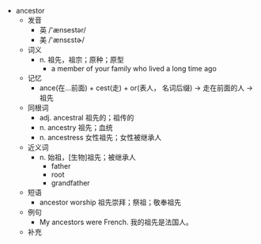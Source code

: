- ancestor
  - 发音
    - 英 /'ænsestər/
    - 美 /'ænsɛstɚ/
  - 词义
    - n. 祖先，祖宗；原种；原型
      - a member of your family who lived a long time ago
  - 记忆
    - ance(在…前面) + cest(走) + or(表人， 名词后缀) → 走在前面的人 → 祖先
  - 同根词
    - adj. ancestral 祖先的；祖传的
    - n. ancestry 祖先；血统
    - n. ancestress 女性祖先；女性被继承人
  - 近义词
    - n. 始祖，[生物]祖先；被继承人
      - father
      - root
      - grandfather
  - 短语
    - ancestor worship 祖先崇拜；祭祖；敬奉祖先
  - 例句
    - My ancestors were French. 我的祖先是法国人。
  - 补充